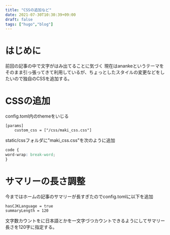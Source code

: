 ```yaml
---
title: "CSSの追加など"
date: 2021-07-30T10:30:39+09:00
draft: false
tags: ["hugo","blog"]
---
```

# はじめに
前回の記事の中で文字がはみ出てることに気づく
[](strange_style.JPG)
現在はanankeというテーマをそのまま引っ張ってきて利用しているが、ちょっとしたスタイルの変更などをしたいので独自のCSSを追加する。

# CSSの追加
config.toml内のthemeをいじる
```
[params]
    custom_css = ["/css/maki_css.css"]
```
static/cssフォルダに"maki_css.css"を次のように追加  

```css:maki_css.css
code {
word-wrap: break-word;
}
```

# サマリーの長さ調整
今まではホームの記事のサマリーが長すぎたのでconfig.tomlに以下を追加
```
hasCJKLanguage = true
summaryLength = 120
```
文字数カウントをに日本語とかを一文字づつカウントできるようにしてサマリー長さを120字に指定する。

